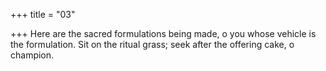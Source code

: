 +++
title = "03"

+++
Here are the sacred formulations being made, o you whose vehicle is the  formulation. Sit on the ritual grass;
seek after the offering cake, o champion.